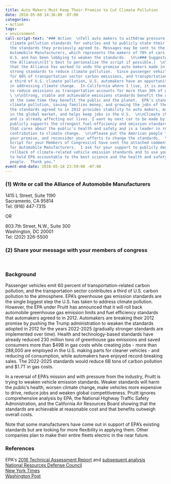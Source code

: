 ```yaml
---
title: Auto Makers Must Keep Their Promise to Cut Climate Pollution
date: 2018-05-08 14:36:00 -07:00
categories:
- action
tags:
- environment
call-script-text: "### Action  \nTell auto makers to withdraw pressure on EPA to weaken
  climate pollution standards for vehicles and to publicly state their support for
  the standards they previously agreed to. Messages may be sent to the Alliance for
  Automobile Manufacturers, which represents the makers of 70% of cars sold in the
  U.S. and has been lobbying to weaken the standards.  \n\n### Suggested Script to
  the Alliance\n(It’s best to personalize the script if possible.)  \n\nI am disappointed
  that the Alliance has worked to undo the promise auto makers made in 2012 to achieve
  strong standards to reduce climate pollution.  Since passenger vehicles account
  for 60% of transportation sector carbon emissions, and transportation contributes
  a third of U.S. climate pollution, U.S. automakers have an opportunity to be leaders
  in addressing climate change.  In California where I live, it is even more important
  to reduce emissions as transportation accounts for more than 36% of greenhouse gases.
  \ \n\nStrong, stable and achievable emissions standards benefit the auto industry
  at the same time they benefit the public and the planet.  EPA’s standards are reducing
  climate pollution, saving families money, and growing the jobs of the future.  Maintaining
  the standards agreed to in 2012 provides stability to auto makers, makes them competitive
  in the global market, and helps keep jobs in the U.S.  \n\nClimate change is real
  and is already affecting our lives. I want my next car to be made by a company that
  publicly supports the strongest fuel-efficiency and emission standards - a company
  that cares about the public's health and safety and is a leader in reducing its
  contribution to climate change.  \n\nPlease put the American people first, keep
  your promise, and reconsider your efforts to change the standards.  \n\n### Suggested
  Script for your Members of Congress\nI have sent the attached comments to the Alliance
  for Automobile Manufacturers.  I ask for your support to publicly denounce the planned
  rollback of climate-related vehicle emission standards and to use your authority
  to hold EPA accountable to the best science and the health and safety of the American
  people.  Thank you."
event-end-date: 2018-05-18 23:59:00 -07:00
---
```


### (1) Write or call the Alliance of Automobile Manufacturers  
1415 L Street, Suite 1190  
Sacramento, CA 95814  
Tel: (916) 447-7315  

OR  

803 7th Street, N.W., Suite 300  
Washington, DC 20001  
Tel: (202) 326-5500  

### (2) Share your message with your members of congress  
<br>  
  
### Background  
Passenger vehicles emit 60 percent of transportation-related carbon pollution, and the transportation sector contributes a third of U.S. carbon pollution to the atmosphere. EPA’s greenhouse gas emission standards are the single biggest step the U.S. has taken to address climate pollution.  However, the EPA under Pruitt has announced that it will roll back automobile greenhouse gas emission limits and fuel efficiency standards that automakers agreed to in 2012.  Automakers are breaking their 2012 promise by pushing the Trump administration to weaken the standards adopted in 2012 for the years 2022-2025 (gradually stronger standards are implemented over time).  Health and technology-based standards have already reduced 230 million tons of greenhouse gas emissions and saved consumers more than $49B in gas costs while creating jobs - more than 288,000 are employed in the U.S. making parts for cleaner vehicles -  and reducing oil consumption, while automakers have enjoyed record-breaking sales. The 2022-2025 standards would reduce 6B tons of carbon pollution and $1.7T in gas costs.  

In a reversal of EPA’s mission and with pressure from the industry, Pruitt is trying to weaken vehicle emission standards. Weaker standards will harm the public’s health, worsen climate change, make vehicles more expensive to drive, reduce jobs and weaken global competitiveness.  Pruitt ignores comprehensive analysis by EPA, the National Highway Traffic Safety Administration, and the California Air Resources Board showing that the standards are achievable at reasonable cost and that benefits outweigh overall costs.  

Note that some manufacturers have come out in support of EPA’s existing standards but are looking for more flexibility in applying them.  Other companies plan to make their entire fleets electric in the near future.  

### References  
EPA's [2016 Technical Assessment Report](https://www.nrdc.org/experts/luke-tonachel/2025-clean-car-standards-are-achievable-study-shows) and  [subsequent analysis](https://www.nrdc.org/experts/luke-tonachel/epa-keeps-clean-car-standards-strong-2025)  
[National Resources Defense Council](https://www.nrdc.org/experts/luke-tonachel/pruitt-moves-weaken-clean-car-standards)  
[New York Times](https://www.nytimes.com/2018/03/30/opinion/emissions-standards-auto-industry.html)  
[Washington Post](https://www.washingtonpost.com/national/health-science/epa-to-roll-back-car-emissions-standards/2018/04/02/b720f0b6-36a6-11e8-acd5-35eac230e514_story.html?utm_term=.850cd3a3877d)  